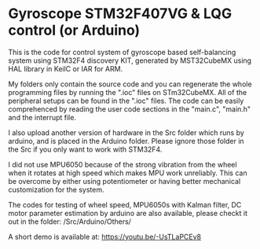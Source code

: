 # Gyroscope STM32F407VG & LQG control (or Arduino)
This is the code for control system of gyroscope based self-balancing system using STM32F4 discovery KIT, generated by MST32CubeMX using HAL library in KeilC or IAR for ARM.

My folders only contain the source code and you can regenerate the whole programming files by running the ".ioc" files on STm32CubeMX. All of the peripheral setups can be found in the ".ioc" files. The code can be easily comprehenced by reading the user code sections in the "main.c", "main.h" and the interrupt file.

I also upload another version of hardware in the Src folder which runs by arduino, and is placed in the Arduino folder. Please ignore those folder in the Src if you only want to work with STM32F4. 

I did not use MPU6050 because of the strong vibration from the wheel when it rotates at high speed which makes MPU work unreliably. This can be overcome by either using potentiometer or having better mechanical customization for the system.

The codes for testing of wheel speed, MPU6050s with Kalman filter, DC motor parameter estimation by arduino are also available, please checkt it out in the folder: /Src/Arduino/Others/

A short demo is available at: https://youtu.be/-UsTLaPCEv8
